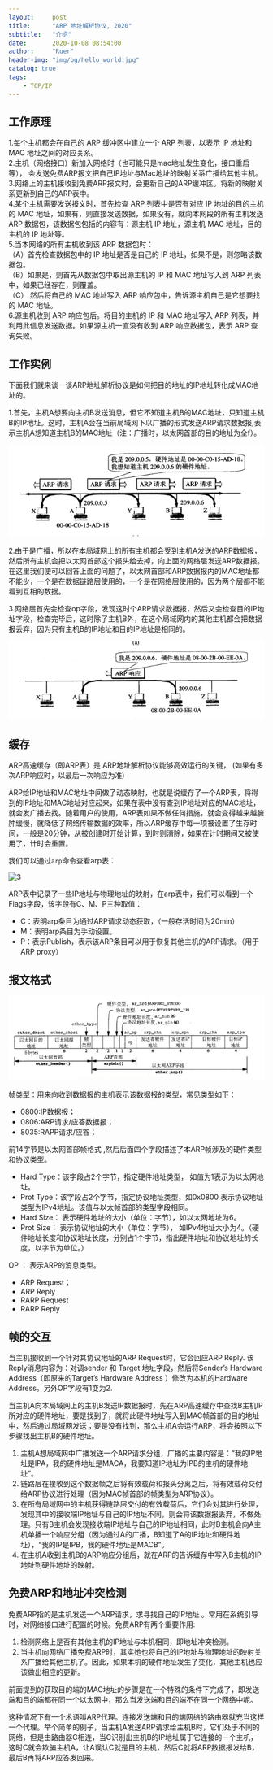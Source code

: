 ```yaml
---
layout:     post
title:      "ARP 地址解析协议, 2020"
subtitle:   "介绍"
date:       2020-10-08 08:54:00
author:     "Ruer"
header-img: "img/bg/hello_world.jpg"
catalog: true
tags:
    - TCP/IP
---
```


## 工作原理

1.每个主机都会在自己的 ARP 缓冲区中建立一个 ARP 列表，以表示 IP 地址和 MAC 地址之间的对应关系。  
2.主机（网络接口）新加入网络时（也可能只是mac地址发生变化，接口重启等）， 会发送免费ARP报文把自己IP地址与Mac地址的映射关系广播给其他主机。  
3.网络上的主机接收到免费ARP报文时，会更新自己的ARP缓冲区。将新的映射关系更新到自己的ARP表中。  
4.某个主机需要发送报文时，首先检查 ARP 列表中是否有对应 IP 地址的目的主机的 MAC 地址，如果有，则直接发送数据，如果没有，就向本网段的所有主机发送 ARP 数据包，该数据包包括的内容有：源主机 IP 地址，源主机 MAC 地址，目的主机的 IP 地址等。  
5.当本网络的所有主机收到该 ARP 数据包时：  
    （A）首先检查数据包中的 IP 地址是否是自己的 IP 地址，如果不是，则忽略该数据包。  
    （B）如果是，则首先从数据包中取出源主机的 IP 和 MAC 地址写入到 ARP 列表中，如果已经存在，则覆盖。  
    （C） 然后将自己的 MAC 地址写入 ARP 响应包中，告诉源主机自己是它想要找的 MAC 地址。  
6.源主机收到 ARP 响应包后。将目的主机的 IP 和 MAC 地址写入 ARP 列表，并利用此信息发送数据。如果源主机一直没有收到 ARP 响应数据包，表示 ARP 查询失败。  

## 工作实例

下面我们就来谈一谈ARP地址解析协议是如何把目的地址的IP地址转化成MAC地址的。 

1.首先，主机A想要向主机B发送消息，但它不知道主机B的MAC地址，只知道主机B的IP地址。这时，主机A会在当前局域网下以广播的形式发送ARP请求数据报,表示主机A想知道主机B的MAC地址（注：广播时，以太网首部的目的地址为全f）。 

![1](/img/TCP&IP/ARP广播.png)

2.由于是广播，所以在本局域网上的所有主机都会受到主机A发送的ARP数据报，然后所有主机会把以太网首部这个报头给去掉，向上面的网络层发送ARP数据报。在这里我们便可以回答上面的问题了，以太网首部和ARP数据报内的MAC地址都不能少，一个是在数据链路层使用的，一个是在网络层使用的，因为两个层都不能看到互相的数据。 

3.网络层首先会检查op字段，发现这时个ARP请求数据报，然后又会检查目的IP地址字段，检查完毕后，这时除了主机B外，在这个局域网内的其他主机都会把数据报丢弃，因为只有主机B的IP地址和目的IP地址是相同的。

![2](/img/TCP&IP/ARP应答.png)

## 缓存

ARP高速缓存（即ARP表）是 ARP地址解析协议能够高效运行的关键， (如果有多次ARP响应时，以最后一次响应为准)

ARP给IP地址和MAC地址中间做了动态映射，也就是说缓存了一个ARP表，将得到的IP地址和MAC地址对应起来，如果在表中没有查到IP地址对应的MAC地址，就会发广播去找。随着用户的使用，ARP表如果不做任何措施，就会变得越来越臃肿缓慢，就降低了网络传输数据的效率，所以ARP缓存中每一项被设置了生存时间，一般是20分钟，从被创建时开始计算，到时则清除，如果在计时期间又被使用了，计时会重置。

我们可以通过`arp`命令查看arp表： 

![3](/img/TCP&IP/ARP表.png)

ARP表中记录了一些IP地址与物理地址的映射，在arp表中，我们可以看到一个Flags字段，该字段有C、M、P三种取值： 

* C：表明arp条目为通过ARP请求动态获取，（一般存活时间为20min） 
* M：表明arp条目为手动设置。 
* P：表示Publish，表示该ARP条目可以用于恢复其他主机的ARP请求。（用于ARP proxy）

## 报文格式

![4](/img/TCP&IP/ARP报文格式.png)

帧类型：用来向收到数据报的主机表示该数据报的类型，常见类型如下： 
* 0800:IP数据报； 
* 0806:ARP请求/应答数据报； 
* 8035:RAPP请求/应答； 

前14字节是以太网首部帧格式 ,然后后面四个字段描述了本ARP帧涉及的硬件类型和协议类型。 
* Hard Type：该字段占2个字节，指定硬件地址类型， 如值为1表示为以太网地址。 
* Prot Type：该字段占2个字节，指定协议地址类型，如0x0800 表示协议地址类型为IPv4地址。该值与以太帧首部的类型字段相同。 
* Hard Size： 表示硬件地址的大小（单位：字节），如以太网地址为6。
* Prot Size： 表示协议地址的大小（单位：字节）， 如IPv4地址大小为4。（硬件地址长度和协议地址长度，分别占1个字节，指出硬件地址和协议地址的长度，以字节为单位。）

OP ： 表示ARP的消息类型。 
* ARP Request； 
* ARP Reply 
* RARP Request 
* RARP Reply

## 帧的交互

当主机接收到一个针对其协议地址的ARP Request时，它会回应ARP Reply. 该Reply消息内容为：对调sender 和 Target 地址字段，然后将Sender’s Hardware Address（即原来的Target’s Hardware Address ）修改为本机的Hardware Address。另外OP字段有1变为2.

当主机A向本局域网上的主机B发送IP数据报时，先在ARP高速缓存中查找B主机IP所对应的硬件地址，要是找到了，就将此硬件地址写入到MAC帧首部的目的地址中，然后通过局域网发送；要是没有找到，那么主机A会运行ARP，将会按照以下步骤找出主机B的硬件地址。

1. 主机A想局域网中广播发送一个ARP请求分组，广播的主要内容是：“我的IP地址是IPA，我的硬件地址是MACA，我要知道IP地址为IPB的主机的硬件地址”。  
2. 链路层在接收到这个数据帧之后将有效载荷和报头分离之后，将有效载荷交付给ARP协议进行处理（因为MAC帧首部的帧类型为ARP协议）。  
3. 在所有局域网中的主机获得链路层交付的有效载荷后，它们会对其进行处理，发现其中的接收端IP地址与自己的IP地址不同，则会将该数据报丢弃，不做处理。只有B主机会发现接收端IP地址与自己的IP地址相同，此时B主机会向A主机单播一个响应分组（因为通过A的广播，B知道了A的IP地址和硬件地址），“我的IP是IPB，我的硬件地址是MACB”。  
4. 在主机A收到主机B的ARP响应分组后，就在ARP的告诉缓存中写入B主机的IP地址到硬件地址的映射。  

## 免费ARP和地址冲突检测

免费ARP指的是主机发送一个ARP请求，求寻找自己的IP地址 。常用在系统引导时，对网络接口进行配置的时候。免费ARP有两个重要作用:

1. 检测网络上是否有其他主机的IP地址与本机相同，即地址冲突检测。 
2. 当主机向网络广播免费ARP时，其实她也将自己的IP地址与物理地址的映射关系广播给其他主机了。因此，如果本机的硬件地址发生了变化，其他主机也应该做出相应的更新。

前面提到的获取目的端的MAC地址的步骤是在一个特殊的条件下完成了，即发送端和目的端都在同一个以太网中，那么当发送端和目的端不在同一个网络中呢。

这种情况下有一个术语叫ARP代理。连接发送端和目的端网络的路由器就充当这样一个代理。举个简单的例子，当主机A发送ARP请求给主机B时，它们处于不同的网络，但是由路由器C相连，当C识别出主机B的IP地址属于它连接的一个主机，这时C就会欺骗主机A，让A误认C就是目的主机，然后C就将ARP数据报发给B，最后B再将ARP应答发回来。

